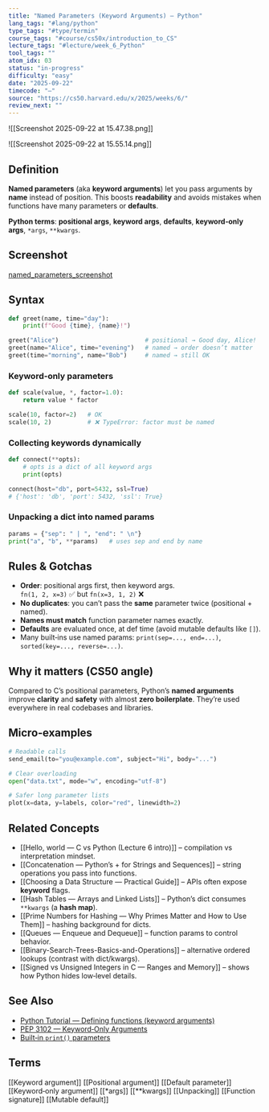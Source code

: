 ```yaml
---
title: "Named Parameters (Keyword Arguments) — Python"
lang_tags: "#lang/python"
type_tags: "#type/termin"
course_tags: "#course/cs50x/introduction_to_CS"
lecture_tags: "#lecture/week_6_Python"
tool_tags: ""
atom_idx: 03
status: "in-progress"
difficulty: "easy"
date: "2025-09-22"
timecode: "—"
source: "https://cs50.harvard.edu/x/2025/weeks/6/"
review_next: ""
---
```

![[Screenshot 2025-09-22 at 15.47.38.png]]

![[Screenshot 2025-09-22 at 15.55.14.png]]
## Definition
**Named parameters** (aka **keyword arguments**) let you pass arguments by **name** instead of position. This boosts **readability** and avoids mistakes when functions have many parameters or **defaults**.

**Python terms**: **positional args**, **keyword args**, **defaults**, **keyword‑only args**, `*args`, `**kwargs`.

## Screenshot
[named_parameters_screenshot](sandbox:/mnt/data/Screenshot%202025-09-22%20at%2015.47.38.png)

## Syntax
```py
def greet(name, time="day"):
    print(f"Good {time}, {name}!")

greet("Alice")                        # positional → Good day, Alice!
greet(name="Alice", time="evening")   # named → order doesn’t matter
greet(time="morning", name="Bob")     # named → still OK
```

### Keyword‑only parameters
```py
def scale(value, *, factor=1.0):
    return value * factor

scale(10, factor=2)   # OK
scale(10, 2)          # ❌ TypeError: factor must be named
```

### Collecting keywords dynamically
```py
def connect(**opts):
    # opts is a dict of all keyword args
    print(opts)

connect(host="db", port=5432, ssl=True)
# {'host': 'db', 'port': 5432, 'ssl': True}
```

### Unpacking a dict into named params
```py
params = {"sep": " | ", "end": " \n"}
print("a", "b", **params)   # uses sep and end by name
```

## Rules & Gotchas
- **Order**: positional args first, then keyword args.  
  `fn(1, 2, x=3)` ✅  but `fn(x=3, 1, 2)` ❌  
- **No duplicates**: you can’t pass the **same** parameter twice (positional + named).  
- **Names must match** function parameter names exactly.  
- **Defaults** are evaluated once, at def time (avoid mutable defaults like `[]`).  
- Many built‑ins use named params: `print(sep=..., end=...)`, `sorted(key=..., reverse=...)`.

## Why it matters (CS50 angle)
Compared to C’s positional parameters, Python’s **named arguments** improve **clarity** and **safety** with almost **zero boilerplate**. They’re used everywhere in real codebases and libraries.

## Micro‑examples
```py
# Readable calls
send_email(to="you@example.com", subject="Hi", body="...")

# Clear overloading
open("data.txt", mode="w", encoding="utf-8")

# Safer long parameter lists
plot(x=data, y=labels, color="red", linewidth=2)
```

## Related Concepts
- [[Hello, world — C vs Python (Lecture 6 intro)]] – compilation vs interpretation mindset.
- [[Concatenation — Python’s + for Strings and Sequences]] – string operations you pass into functions.
- [[Choosing a Data Structure — Practical Guide]] – APIs often expose **keyword** flags.
- [[Hash Tables — Arrays and Linked Lists]] – Python’s dict consumes `**kwargs` (a **hash map**).
- [[Prime Numbers for Hashing — Why Primes Matter and How to Use Them]] – hashing background for dicts.
- [[Queues — Enqueue and Dequeue]] – function params to control behavior.
- [[Binary-Search-Trees-Basics-and-Operations]] – alternative ordered lookups (contrast with dict/kwargs).
- [[Signed vs Unsigned Integers in C — Ranges and Memory]] – shows how Python hides low‑level details.

## See Also
- [Python Tutorial — Defining functions (keyword arguments)](https://docs.python.org/3/tutorial/controlflow.html#keyword-arguments)
- [PEP 3102 — Keyword‑Only Arguments](https://peps.python.org/pep-3102/)
- [Built‑in `print()` parameters](https://docs.python.org/3/library/functions.html#print)

## Terms
[[Keyword argument]] [[Positional argument]] [[Default parameter]] [[Keyword‑only argument]] [[*args]] [[**kwargs]] [[Unpacking]] [[Function signature]] [[Mutable default]]
